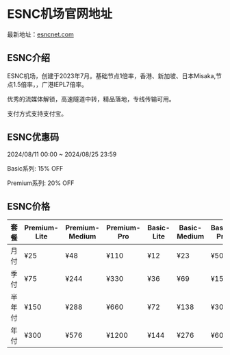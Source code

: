 # ESNC机场官网地址

最新地址：[esncnet.com](https://board.esncnet.com/#/register?code=II0iKCJk)

## ESNC介绍

ESNC机场，创建于2023年7月。基础节点1倍率，香港、新加坡、日本Misaka,节点1.5倍率，，广港IEPL7倍率。

优秀的流媒体解锁，高速隧道中转，精品落地，专线传输可用。

支付方式支持支付宝。

## ESNC优惠码

2024/08/11 00:00 ~ 2024/08/25 23:59

Basic系列: 15% OFF

Premium系列: 20% OFF

## ESNC价格

|套餐|Premium-Lite|Premium-Medium|Premium-Pro|Basic-Lite|Basic-Medium|Basic-Pro|
|----|----|----|----|----|----|----|
|月付|¥25|¥48|¥110|¥12|¥23|¥50|
|季付|¥75|¥244|¥330|¥36|¥69|¥150|
|半年付|¥150|¥288|¥660|¥72|¥138|¥300|
|年付|¥300|¥576|¥1200|¥144|¥276|¥600|
